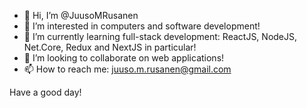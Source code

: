 - 👋 Hi, I’m @JuusoMRusanen
- 👀 I’m interested in computers and software development!
- 🌱 I’m currently learning full-stack development: ReactJS, NodeJS, Net.Core, Redux and NextJS in particular!
- 💞️ I’m looking to collaborate on web applications!
- 📫 How to reach me: juuso.m.rusanen@gmail.com 

Have a good day!
